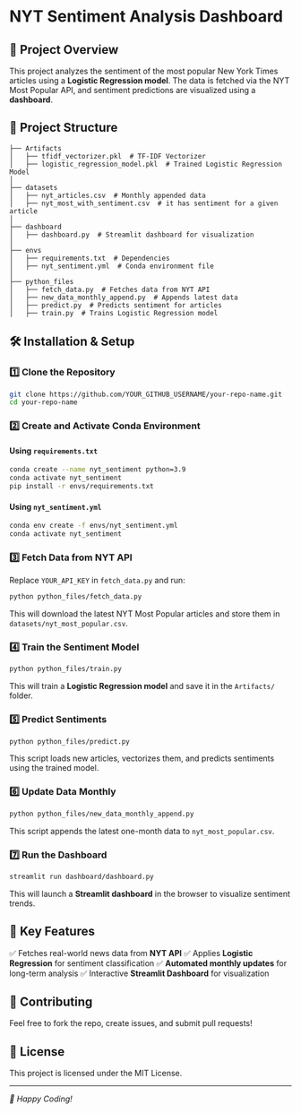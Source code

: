 # NYT Sentiment Analysis Dashboard

## 📌 Project Overview
This project analyzes the sentiment of the most popular New York Times articles using a **Logistic Regression model**. The data is fetched via the NYT Most Popular API, and sentiment predictions are visualized using a **dashboard**.

## 📂 Project Structure
```
├── Artifacts
│   ├── tfidf_vectorizer.pkl  # TF-IDF Vectorizer
│   ├── logistic_regression_model.pkl  # Trained Logistic Regression Model
│
├── datasets
│   ├── nyt_articles.csv  # Monthly appended data
│   ├── nyt_most_with_sentiment.csv  # it has sentiment for a given article
│
├── dashboard
│   ├── dashboard.py  # Streamlit dashboard for visualization
│
├── envs
│   ├── requirements.txt  # Dependencies
│   ├── nyt_sentiment.yml  # Conda environment file
│
├── python_files
│   ├── fetch_data.py  # Fetches data from NYT API
│   ├── new_data_monthly_append.py  # Appends latest data
│   ├── predict.py  # Predicts sentiment for articles
│   ├── train.py  # Trains Logistic Regression model
```

## 🛠 Installation & Setup
### 1️⃣ Clone the Repository
```bash
git clone https://github.com/YOUR_GITHUB_USERNAME/your-repo-name.git
cd your-repo-name
```

### 2️⃣ Create and Activate Conda Environment
#### Using `requirements.txt`
```bash
conda create --name nyt_sentiment python=3.9
conda activate nyt_sentiment
pip install -r envs/requirements.txt
```
#### Using `nyt_sentiment.yml`
```bash
conda env create -f envs/nyt_sentiment.yml
conda activate nyt_sentiment
```

### 3️⃣ Fetch Data from NYT API
Replace `YOUR_API_KEY` in `fetch_data.py` and run:
```bash
python python_files/fetch_data.py
```
This will download the latest NYT Most Popular articles and store them in `datasets/nyt_most_popular.csv`.

### 4️⃣ Train the Sentiment Model
```bash
python python_files/train.py
```
This will train a **Logistic Regression model** and save it in the `Artifacts/` folder.

### 5️⃣ Predict Sentiments
```bash
python python_files/predict.py
```
This script loads new articles, vectorizes them, and predicts sentiments using the trained model.

### 6️⃣ Update Data Monthly
```bash
python python_files/new_data_monthly_append.py
```
This script appends the latest one-month data to `nyt_most_popular.csv`.

### 7️⃣ Run the Dashboard
```bash
streamlit run dashboard/dashboard.py
```
This will launch a **Streamlit dashboard** in the browser to visualize sentiment trends.

## 📌 Key Features
✅ Fetches real-world news data from **NYT API**
✅ Applies **Logistic Regression** for sentiment classification
✅ **Automated monthly updates** for long-term analysis
✅ Interactive **Streamlit Dashboard** for visualization

## 🤝 Contributing
Feel free to fork the repo, create issues, and submit pull requests!

## 📜 License
This project is licensed under the MIT License.

---
_🚀 Happy Coding!_